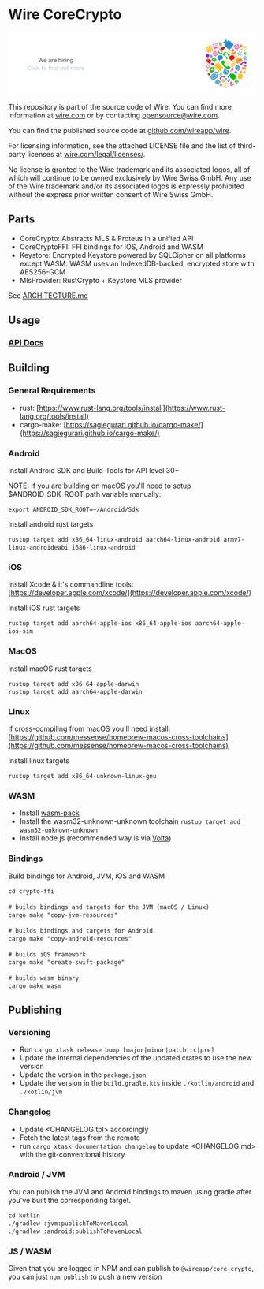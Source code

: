 # Wire CoreCrypto

[![Wire logo](https://github.com/wireapp/wire/blob/master/assets/header-small.png?raw=true)](https://wire.com/jobs/)

This repository is part of the source code of Wire. You can find more information at [wire.com](https://wire.com) or by contacting opensource@wire.com.

You can find the published source code at [github.com/wireapp/wire](https://github.com/wireapp/wire).

For licensing information, see the attached LICENSE file and the list of third-party licenses at [wire.com/legal/licenses/](https://wire.com/legal/licenses/).

No license is granted to the Wire trademark and its associated logos, all of which will continue to be owned exclusively by Wire Swiss GmbH. Any use of the Wire trademark and/or its associated logos is expressly prohibited without the express prior written consent of Wire Swiss GmbH.

## Parts

* CoreCrypto: Abstracts MLS & Proteus in a unified API
* CoreCryptoFFI: FFI bindings for iOS, Android and WASM
* Keystore: Encrypted Keystore powered by SQLCipher on all platforms except WASM. WASM uses an IndexedDB-backed, encrypted store with AES256-GCM
* MlsProvider: RustCrypto + Keystore MLS provider

See [ARCHITECTURE.md](docs/ARCHITECTURE.md)

## Usage

### [API Docs](https://wireapp.github.io/core-crypto/core_crypto/)

## Building

### General Requirements

- rust: [https://www.rust-lang.org/tools/install](https://www.rust-lang.org/tools/install)
- cargo-make: [https://sagiegurari.github.io/cargo-make/](https://sagiegurari.github.io/cargo-make/)

### Android

Install Android SDK and Build-Tools for API level 30+

NOTE: If you are building on macOS you'll need to setup $ANDROID_SDK_ROOT path variable manually:
```ignore
export ANDROID_SDK_ROOT=~/Android/Sdk
```
Install android rust targets
```ignore
rustup target add x86_64-linux-android aarch64-linux-android armv7-linux-androideabi i686-linux-android
```

### iOS

Install Xcode & it's commandline tools: [https://developer.apple.com/xcode/](https://developer.apple.com/xcode/)

Install iOS rust targets

```ignore
rustup target add aarch64-apple-ios x86_64-apple-ios aarch64-apple-ios-sim
```

### MacOS

Install macOS rust targets
```ignore
rustup target add x86_64-apple-darwin
rustup target add aarch64-apple-darwin
```

### Linux

If cross-compiling from macOS you'll need install: [https://github.com/messense/homebrew-macos-cross-toolchains](https://github.com/messense/homebrew-macos-cross-toolchains)

Install linux targets

```ignore
rustup target add x86_64-unknown-linux-gnu
```

### WASM

* Install [wasm-pack](https://rustwasm.github.io/wasm-pack/)
* Install the wasm32-unknown-unknown toolchain `rustup target add wasm32-unknown-unknown`
* Install node.js (recommended way is via [Volta](https://volta.sh/))

### Bindings

Build bindings for Android, JVM, iOS and WASM

```ignore
cd crypto-ffi 

# builds bindings and targets for the JVM (macOS / Linux)
cargo make "copy-jvm-resources"

# builds bindings and targets for Android
cargo make "copy-android-resources"

# builds iOS framework
cargo make "create-swift-package"

# builds wasm binary
cargo make wasm
```

## Publishing

### Versioning

* Run `cargo xtask release bump [major|minor|patch|rc|pre]`
* Update the internal dependencies of the updated crates to use the new version
* Update the version in the `package.json`
* Update the version in the `build.gradle.kts` inside `./kotlin/android` and `./kotlin/jvm`

### Changelog

* Update <CHANGELOG.tpl> accordingly
* Fetch the latest tags from the remote
* run `cargo xtask documentation changelog` to update <CHANGELOG.md> with the git-conventional history

### Android / JVM

You can publish the JVM and Android bindings to maven using gradle after you've built the corresponding target.

```ignore
cd kotlin
./gradlew :jvm:publishToMavenLocal
./gradlew :android:publishToMavenLocal
```

### JS / WASM

Given that you are logged in NPM and can publish to `@wireapp/core-crypto`, you can just `npm publish` to push a new version
